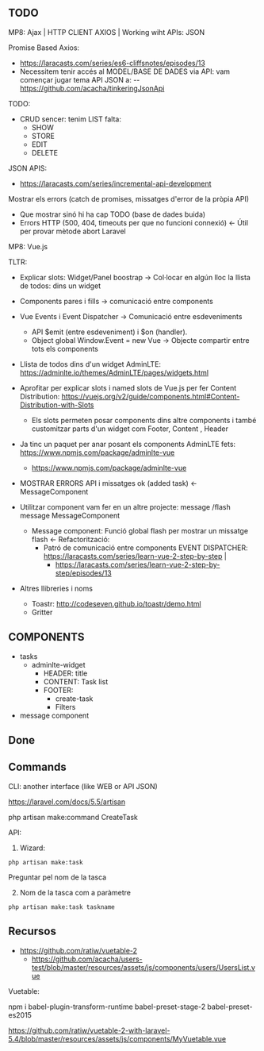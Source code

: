 
## TODO

MP8: Ajax | HTTP CLIENT AXIOS | Working wiht APIs: JSON

Promise Based Axios:
- https://laracasts.com/series/es6-cliffsnotes/episodes/13
- Necessitem tenir accés al MODEL/BASE DE DADES via API: vam començar jugar tema API JSON a: 
-- https://github.com/acacha/tinkeringJsonApi

TODO:
- CRUD sencer: tenim LIST falta:
  - SHOW
  - STORE
  - EDIT
  - DELETE

JSON APIS:
- https://laracasts.com/series/incremental-api-development

Mostrar els errors (catch de promises, missatges d'error de la pròpia API)
- Que mostrar sinó hi ha cap TODO (base de dades buida)
- Errors HTTP (500, 404, timeouts per que no funcioni connexió) <- Útil per provar mètode abort Laravel

  
MP8: Vue.js

TLTR:
- Explicar slots: Widget/Panel boostrap -> Col·locar en algún lloc la llista de todos: dins un widget
- Components pares i fills -> comunicació entre components
- Vue Events i Event Dispatcher -> Comunicació entre esdeveniments
  - API $emit (entre esdeveniment) i $on (handler). 
  - Object global Window.Event = new Vue -> Objecte compartir entre tots els components

- Llista de todos dins d'un widget AdminLTE: https://adminlte.io/themes/AdminLTE/pages/widgets.html
- Aprofitar per explicar slots i named slots de Vue.js per fer Content Distribution: https://vuejs.org/v2/guide/components.html#Content-Distribution-with-Slots
  - Els slots permeten posar components dins altre components i també customitzar parts d'un widget com Footer, Content , Header
- Ja tinc un paquet per anar posant els components AdminLTE fets: https://www.npmjs.com/package/adminlte-vue
  - https://www.npmjs.com/package/adminlte-vue
- MOSTRAR ERRORS API i missatges ok (added task) <- MessageComponent
 - Utilitzar component vam fer en un altre projecte: message /flash message MessageComponent
   - Message component: Funció global flash per mostrar un missatge flash <- Refactorització:
     - Patró de comunicació entre components EVENT DISPATCHER: https://laracasts.com/series/learn-vue-2-step-by-step |
       - https://laracasts.com/series/learn-vue-2-step-by-step/episodes/13
 - Altres llibreries i noms  
   - Toastr: http://codeseven.github.io/toastr/demo.html
   - Gritter
   
## COMPONENTS
  
- tasks
  - adminlte-widget
    - HEADER: title
    - CONTENT: Task list
    - FOOTER: 
      - create-task
      - Filters
- message component   

## Done

## Commands

CLI: another interface (like WEB or API JSON)

https://laravel.com/docs/5.5/artisan

php artisan make:command CreateTask

API:

1) Wizard:
```
php artisan make:task
```
Preguntar pel nom de la tasca

2) Nom de la tasca com a paràmetre

```
php artisan make:task taskname
```

## Recursos

- https://github.com/ratiw/vuetable-2
  - https://github.com/acacha/users-test/blob/master/resources/assets/js/components/users/UsersList.vue
  
 Vuetable:
 
  npm i babel-plugin-transform-runtime babel-preset-stage-2 babel-preset-es2015 
  
  
https://github.com/ratiw/vuetable-2-with-laravel-5.4/blob/master/resources/assets/js/components/MyVuetable.vue  
  